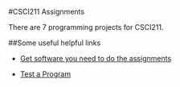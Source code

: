 #CSCI211 Assignments

There are 7 programming projects for CSCI211.

##Some useful helpful links

* [Get software you need to do the assignments](https://github.com/CSUChico-CSCI211/CSCI211-Course-Materials/blob/master/Assignments/Software.md "Software")

* [Test a Program](https://github.com/CSUChico-CSCI211/CSCI211-Course-Materials/blob/master/Assignments/Testing.md "Testing")
